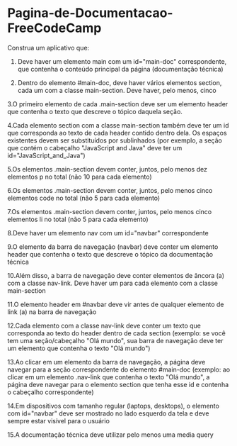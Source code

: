 # Pagina-de-Documentacao-FreeCodeCamp

Construa um aplicativo que:

1. Deve haver um elemento main com um id="main-doc" correspondente, que contenha o conteúdo principal da página (documentação técnica)
   
2. Dentro do elemento #main-doc, deve haver vários elementos section, cada um com a classe main-section. Deve haver, pelo menos, cinco
   
3.O primeiro elemento de cada .main-section deve ser um elemento header que contenha o texto que descreve o tópico daquela seção.

4.Cada elemento section com a classe main-section também deve ter um id que corresponda ao texto de cada header contido dentro dela. Os espaços existentes devem ser substituídos por sublinhados (por exemplo, a seção que contém o cabeçalho "JavaScript and Java" deve ter um id="JavaScript_and_Java")

5.Os elementos .main-section devem conter, juntos, pelo menos dez elementos p no total (não 10 para cada elemento)

6.Os elementos .main-section devem conter, juntos, pelo menos cinco elementos code no total (não 5 para cada elemento)

7.Os elementos .main-section devem conter, juntos, pelo menos cinco elementos li no total (não 5 para cada elemento)

8.Deve haver um elemento nav com um id="navbar" correspondente

9.O elemento da barra de navegação (navbar) deve conter um elemento header que contenha o texto que descreve o tópico da documentação técnica

10.Além disso, a barra de navegação deve conter elementos de âncora (a) com a classe nav-link. Deve haver um para cada elemento com a classe main-section

11.O elemento header em #navbar deve vir antes de qualquer elemento de link (a) na barra de navegação

12.Cada elemento com a classe nav-link deve conter um texto que corresponda ao texto do header dentro de cada section (exemplo: se você tem uma seção/cabeçalho "Olá mundo", sua barra de navegação deve ter um elemento que contenha o texto "Olá mundo")

13.Ao clicar em um elemento da barra de navegação, a página deve navegar para a seção correspondente do elemento #main-doc (exemplo: ao clicar em um elemento .nav-link que contenha o texto "Olá mundo", a página deve navegar para o elemento section que tenha esse id e contenha o cabeçalho correspondente)

14.Em dispositivos com tamanho regular (laptops, desktops), o elemento com id="navbar" deve ser mostrado no lado esquerdo da tela e deve sempre estar visível para o usuário

15.A documentação técnica deve utilizar pelo menos uma media query
